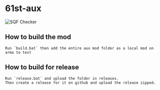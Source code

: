 # 61st-aux

![SQF Checker](https://github.com/61st-Cavalry-Regiment/61st-aux/workflows/SQF%20Checker/badge.svg)

## How to build the mod

    Run `build.bat` then add the entire aux mod folder as a local mod on arma to test

## How to build for release

    Run `release.bat` and upload the folder in releases.
    Then create a release for it on github and upload the release zipped.
